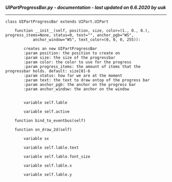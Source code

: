 ***UIPartProgressBar.py - documentation - last updated on 6.6.2020 by uuk***
___

    class UIPartProgressBar extends UIPart.UIPart

        function __init__(self, position, size, color=(1., 0., 0.), progress_items=None, status=0, text="", anchor_pgb="WS",
                anchor_window="WS", text_color=(0, 0, 0, 255)):
            
            creates an new UIPartProgressBar
            :param position: the position to create on
            :param size: the size of the progressbar
            :param color: the color to use for the progress
            :param progress_items: the amount of items that the progressbar holds. default: size[0]-6
            :param status: how far we are at the moment
            :param text: the text to draw ontop of the progress bar
            :param anchor_pgb: the anchor on the progress bar
            :param anchor_window: the anchor on the window


            variable self.lable

            variable self.active

        function bind_to_eventbus(self)

        function on_draw_2d(self)

            variable sx

            variable self.lable.text

            variable self.lable.font_size

            variable self.lable.x

            variable self.lable.y